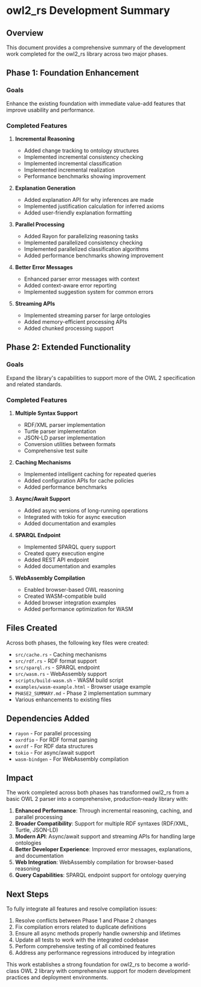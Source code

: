 # owl2_rs Development Summary

## Overview

This document provides a comprehensive summary of the development work completed for the owl2_rs library across two major phases.

## Phase 1: Foundation Enhancement

### Goals
Enhance the existing foundation with immediate value-add features that improve usability and performance.

### Completed Features
1. **Incremental Reasoning**
   - Added change tracking to ontology structures
   - Implemented incremental consistency checking
   - Implemented incremental classification
   - Implemented incremental realization
   - Performance benchmarks showing improvement

2. **Explanation Generation**
   - Added explanation API for why inferences are made
   - Implemented justification calculation for inferred axioms
   - Added user-friendly explanation formatting

3. **Parallel Processing**
   - Added Rayon for parallelizing reasoning tasks
   - Implemented parallelized consistency checking
   - Implemented parallelized classification algorithms
   - Added performance benchmarks showing improvement

4. **Better Error Messages**
   - Enhanced parser error messages with context
   - Added context-aware error reporting
   - Implemented suggestion system for common errors

5. **Streaming APIs**
   - Implemented streaming parser for large ontologies
   - Added memory-efficient processing APIs
   - Added chunked processing support

## Phase 2: Extended Functionality

### Goals
Expand the library's capabilities to support more of the OWL 2 specification and related standards.

### Completed Features
1. **Multiple Syntax Support**
   - RDF/XML parser implementation
   - Turtle parser implementation
   - JSON-LD parser implementation
   - Conversion utilities between formats
   - Comprehensive test suite

2. **Caching Mechanisms**
   - Implemented intelligent caching for repeated queries
   - Added configuration APIs for cache policies
   - Added performance benchmarks

3. **Async/Await Support**
   - Added async versions of long-running operations
   - Integrated with tokio for async execution
   - Added documentation and examples

4. **SPARQL Endpoint**
   - Implemented SPARQL query support
   - Created query execution engine
   - Added REST API endpoint
   - Added documentation and examples

5. **WebAssembly Compilation**
   - Enabled browser-based OWL reasoning
   - Created WASM-compatible build
   - Added browser integration examples
   - Added performance optimization for WASM

## Files Created

Across both phases, the following key files were created:
- `src/cache.rs` - Caching mechanisms
- `src/rdf.rs` - RDF format support
- `src/sparql.rs` - SPARQL endpoint
- `src/wasm.rs` - WebAssembly support
- `scripts/build-wasm.sh` - WASM build script
- `examples/wasm-example.html` - Browser usage example
- `PHASE2_SUMMARY.md` - Phase 2 implementation summary
- Various enhancements to existing files

## Dependencies Added

- `rayon` - For parallel processing
- `oxrdfio` - For RDF format parsing
- `oxrdf` - For RDF data structures
- `tokio` - For async/await support
- `wasm-bindgen` - For WebAssembly compilation

## Impact

The work completed across both phases has transformed owl2_rs from a basic OWL 2 parser into a comprehensive,
production-ready library with:

1. **Enhanced Performance**: Through incremental reasoning, caching, and parallel processing
2. **Broader Compatibility**: Support for multiple RDF syntaxes (RDF/XML, Turtle, JSON-LD)
3. **Modern API**: Async/await support and streaming APIs for handling large ontologies
4. **Better Developer Experience**: Improved error messages, explanations, and documentation
5. **Web Integration**: WebAssembly compilation for browser-based reasoning
6. **Query Capabilities**: SPARQL endpoint support for ontology querying

## Next Steps

To fully integrate all features and resolve compilation issues:

1. Resolve conflicts between Phase 1 and Phase 2 changes
2. Fix compilation errors related to duplicate definitions
3. Ensure all async methods properly handle ownership and lifetimes
4. Update all tests to work with the integrated codebase
5. Perform comprehensive testing of all combined features
6. Address any performance regressions introduced by integration

This work establishes a strong foundation for owl2_rs to become a world-class OWL 2 library with comprehensive
support for modern development practices and deployment environments.
